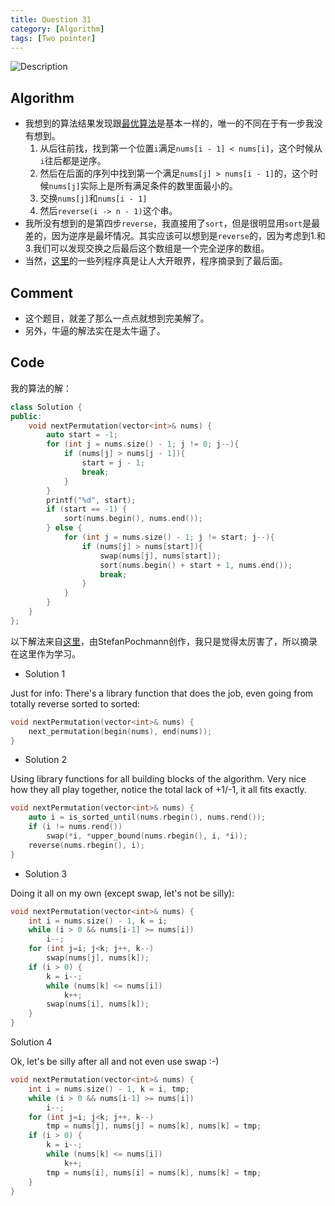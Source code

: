 ```yaml
---
title: Question 31
category: [Algorithm]
tags: [Two pointer]
---
```


![Description](../Assets/Figure/question31.png)

## Algorithm 

- 我想到的算法结果发现跟[最优算法](https://discuss.leetcode.com/topic/15216/a-simple-algorithm-from-wikipedia-with-c-implementation-can-be-used-in-permutations-and-permutations-ii)是基本一样的，唯一的不同在于有一步我没有想到。
    1. 从后往前找，找到第一个位置`i`满足`nums[i - 1] < nums[i]`，这个时候从`i`往后都是逆序。
    2. 然后在后面的序列中找到第一个满足`nums[j] > nums[i - 1]`的，这个时候`nums[j]`实际上是所有满足条件的数里面最小的。
    3. 交换`nums[j]`和`nums[i - 1]`
    4. 然后`reverse(i -> n - 1)`这个串。
- 我所没有想到的是第四步`reverse`，我直接用了`sort`，但是很明显用`sort`是最差的，因为逆序是最坏情况。其实应该可以想到是`reverse`的，因为考虑到1.和3.我们可以发现交换之后最后这个数组是一个完全逆序的数组。
- 当然，[这里](https://discuss.leetcode.com/topic/19264/1-4-11-lines-c/2)的一些列程序真是让人大开眼界，程序摘录到了最后面。

## Comment

- 这个题目，就差了那么一点点就想到完美解了。
- 另外，牛逼的解法实在是太牛逼了。

## Code

我的算法的解：

```C++
class Solution {
public:
    void nextPermutation(vector<int>& nums) {
        auto start = -1;
        for (int j = nums.size() - 1; j != 0; j--){
            if (nums[j] > nums[j - 1]){
                start = j - 1;
                break;
            }
        }
        printf("%d", start);
        if (start == -1) {
            sort(nums.begin(), nums.end());
        } else {
            for (int j = nums.size() - 1; j != start; j--){
                if (nums[j] > nums[start]){
                    swap(nums[j], nums[start]);
                    sort(nums.begin() + start + 1, nums.end());
                    break;
                }
            }
        }
    }
};
```

以下解法来自[这里](https://discuss.leetcode.com/topic/19264/1-4-11-lines-c)，由StefanPochmann创作，我只是觉得太厉害了，所以摘录在这里作为学习。

- Solution 1

Just for info: There's a library function that does the job, even going from totally reverse sorted to sorted:

```C++
void nextPermutation(vector<int>& nums) {
    next_permutation(begin(nums), end(nums));
}
```

- Solution 2

Using library functions for all building blocks of the algorithm. Very nice how they all play together, notice the total lack of +1/-1, it all fits exactly.

```C++
void nextPermutation(vector<int>& nums) {
    auto i = is_sorted_until(nums.rbegin(), nums.rend());
    if (i != nums.rend())
        swap(*i, *upper_bound(nums.rbegin(), i, *i));
    reverse(nums.rbegin(), i);
}
```

- Solution 3

Doing it all on my own (except swap, let's not be silly):

```C++
void nextPermutation(vector<int>& nums) {
    int i = nums.size() - 1, k = i;
    while (i > 0 && nums[i-1] >= nums[i])
        i--;
    for (int j=i; j<k; j++, k--)
        swap(nums[j], nums[k]);
    if (i > 0) {
        k = i--;
        while (nums[k] <= nums[i])
            k++;
        swap(nums[i], nums[k]);
    }
}
```

Solution 4

Ok, let's be silly after all and not even use swap :-)

```C++
void nextPermutation(vector<int>& nums) {
    int i = nums.size() - 1, k = i, tmp;
    while (i > 0 && nums[i-1] >= nums[i])
        i--;
    for (int j=i; j<k; j++, k--)
        tmp = nums[j], nums[j] = nums[k], nums[k] = tmp;
    if (i > 0) {
        k = i--;
        while (nums[k] <= nums[i])
            k++;
        tmp = nums[i], nums[i] = nums[k], nums[k] = tmp;
    }
}
```